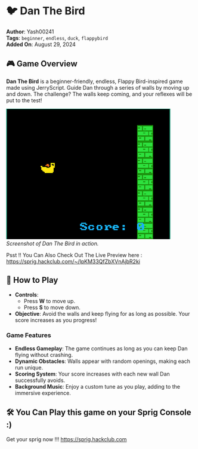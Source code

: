 # 🐦 Dan The Bird

**Author**: Yash00241  
**Tags**: `beginner`, `endless`, `duck`, `flappybird`  
**Added On**: August 29, 2024

## 🎮 Game Overview

**Dan The Bird** is a beginner-friendly, endless, Flappy Bird-inspired game made using JerryScript. Guide Dan through a series of walls by moving up and down. The challenge? The walls keep coming, and your reflexes will be put to the test!

![Dan The Bird](screenshot.jpg)  
*Screenshot of Dan The Bird in action.*

Psst !! You Can Also Check Out The Live Preview here : https://sprig.hackclub.com/~/IpKM33QfZbXVnAjbR2ki

## 🚀 How to Play

- **Controls**:
  - Press **W** to move up.
  - Press **S** to move down.
- **Objective**: Avoid the walls and keep flying for as long as possible. Your score increases as you progress!

### Game Features

- **Endless Gameplay**: The game continues as long as you can keep Dan flying without crashing.
- **Dynamic Obstacles**: Walls appear with random openings, making each run unique.
- **Scoring System**: Your score increases with each new wall Dan successfully avoids.
- **Background Music**: Enjoy a custom tune as you play, adding to the immersive experience.

## 🛠️ You Can Play this game on your Sprig Console :)
Get your sprig now !!! 
https://sprig.hackclub.com
